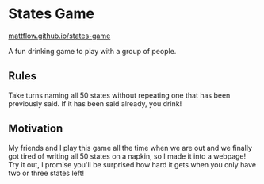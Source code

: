 # States Game

[mattflow.github.io/states-game](https://mattflow.github.io/states-game)

A fun drinking game to play with a group of people.

## Rules

Take turns naming all 50 states without repeating one that has been previously said. If it has been said already, you drink!

## Motivation

My friends and I play this game all the time when we are out and we finally got tired of writing all 50 states on a napkin, so I made it into a webpage! Try it out, I promise you'll be surprised how hard it gets when you only have two or three states left!